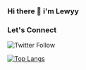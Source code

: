 ### Hi there 👋  i'm Lewyy   
    

### Let's Connect
<img alt="Twitter Follow" src="https://img.shields.io/twitter/follow/coder_flame?color=informational&label=Twitter&style=social">



[![Top Langs](https://github-readme-stats.vercel.app/api/top-langs/?username=lewisushindi&layout=compact)](https://github.com/lewisushindi/github-readme-stats)













